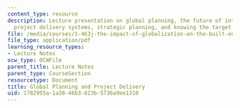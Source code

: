 ```yaml
---
content_type: resource
description: Lecture presentation on global planning, the future of international
  project delivery systems, strategic planning, and knowing the target market.
file: /media/courses/1-463j-the-impact-of-globalization-on-the-built-environment-fall-2009/1782955a1a3846b3823b5736a9ee1310_MIT1_463JF09_lec11.pdf
file_type: application/pdf
learning_resource_types:
- Lecture Notes
ocw_type: OCWFile
parent_title: Lecture Notes
parent_type: CourseSection
resourcetype: Document
title: Global Planning and Project Delivery
uid: 1782955a-1a38-46b3-823b-5736a9ee1310
---
```

